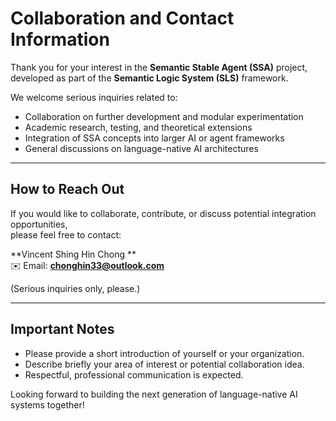 
# Collaboration and Contact Information

Thank you for your interest in the **Semantic Stable Agent (SSA)** project, developed as part of the **Semantic Logic System (SLS)** framework.

We welcome serious inquiries related to:

- Collaboration on further development and modular experimentation
- Academic research, testing, and theoretical extensions
- Integration of SSA concepts into larger AI or agent frameworks
- General discussions on language-native AI architectures

---

## How to Reach Out

If you would like to collaborate, contribute, or discuss potential integration opportunities,  
please feel free to contact:

**Vincent Shing Hin Chong **  
✉️ Email: **chonghin33@outlook.com**

(Serious inquiries only, please.)

---

## Important Notes

- Please provide a short introduction of yourself or your organization.
- Describe briefly your area of interest or potential collaboration idea.
- Respectful, professional communication is expected.

Looking forward to building the next generation of language-native AI systems together!

